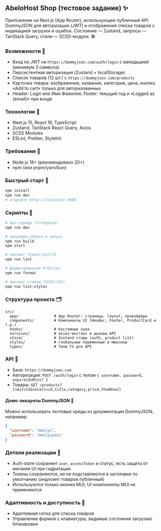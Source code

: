 ## AbeloHost Shop (тестовое задание) ✨

Приложение на Next.js (App Router), использующее публичный API DummyJSON для авторизации (JWT) и отображения списка товаров с индикацией загрузки и ошибок. Состояние — Zustand, запросы — TanStack Query, стили — SCSS-модули. 🛠️

### Возможности 🚀
- Вход по JWT на `https://dummyjson.com/auth/login` с валидацией (минимум 3 символа)
- Персистентная авторизация (Zustand + localStorage)
- Список товаров (12 шт.) с `https://dummyjson.com/products`
- Карточка товара: изображение, название, категория, цена; кнопка «Add to cart» только для авторизованных
- Header: Login или Имя Фамилия; Footer: текущий год и «Logged as {email}» при входе

### Технологии 🧰
- Next.js 15, React 19, TypeScript
- Zustand, TanStack React Query, Axios
- SCSS Modules
- ESLint, Prettier, Stylelint

### Требования 🔧
- Node.js 18+ (рекомендовано 20+)
- npm (или pnpm/yarn/bun)

### Быстрый старт 🏁
```bash
npm install
npm run dev
# откройте http://localhost:3000
```

### Скрипты 📜
```bash
# dev-сервер (Turbopack)
npm run dev

# продакшн-сборка и запуск
npm run build
npm start

# линтинг TypeScript/JS
npm run lint

# форматирование Prettier
npm run format

# линтинг стилей (SCSS/CSS)
npm run lint:styles
```

### Структура проекта 🗂️
```
src/
  app/                # App Router: страницы, layout, провайдеры
  components/         # Компоненты UI (Header, Footer, ProductCard и т.д.)
  hooks/              # Кастомные хуки
  services/           # axios-инстанс и вызовы API
  store/              # Zustand сторы (auth, product list)
  styles/             # глобальные переменные и миксины
  types/              # Типы TS для API
```

### API 📡
- База: `https://dummyjson.com`
- Авторизация: `POST /auth/login` c телом `{ username, password, expiresInMins? }`
- Товары: `GET /products?limit=12&select=id,title,category,price,thumbnail`

#### Демо-аккаунты DummyJSON 🔑
Можно использовать тестовые креды из документации DummyJSON, например:
```json
{
  "username": "emilys",
  "password": "emilyspass"
}
```

### Детали реализации 🧩
- Auth-store сохраняет `user`, `accessToken` и статус; есть защита от мигания UI при гидратации
- Токены сохраняются, но не подставляются в заголовки по умолчанию (эндпоинт товаров публичный)
- Используются только иконки MUI; UI-компоненты MUI не применяются

### Адаптивность и доступность 📱
- Адаптивная сетка для списка товаров
- Управление формой с клавиатуры; видимые состояния загрузки/блокировки